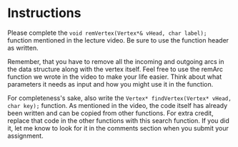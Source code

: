 # Instructions
Please complete the `void remVertex(Vertex*& vHead, char label);`  function mentioned in the lecture video. Be sure to use the function header as written. 

Remember, that you have to remove all the incoming and outgoing arcs in the data structure along with the vertex itself. Feel free to use the remArc function we wrote in the video to make your life easier. Think about what parameters it needs as input and how you might use it in the function.

For completeness's sake, also write the `Vertex* findVertex(Vertex* vHead, char key);` function. As mentioned in the video, the code itself has already been written and can be copied from other functions. For extra credit, replace that code in the other functions with this search function. If you did it, let me know to look for it in the comments section when you submit your assignment.
